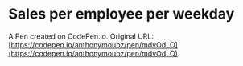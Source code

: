 # Sales per employee per weekday

A Pen created on CodePen.io. Original URL: [https://codepen.io/anthonymoubz/pen/mdvOdLO](https://codepen.io/anthonymoubz/pen/mdvOdLO).

